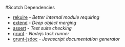 ﻿#Scotch Dependencies
- [rekuire](https://www.npmjs.org/package/rekuire) - *Better internal module requiring*
- [extend](https://www.npmjs.org/package/extend) - *Deep object merging*
- [assert](https://www.npmjs.org/package/assert) - *Test suite checking*
- [grunt](http://gruntjs.com/) - *Nodejs task runner*
 - [grunt-jsdoc](https://www.npmjs.org/package/grunt-jsdoc) - *Javascript documentation generator*